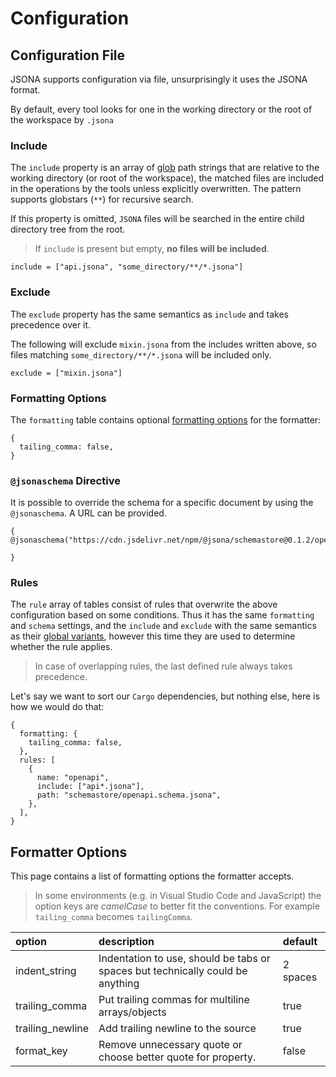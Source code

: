 # Configuration

## Configuration File

JSONA supports configuration via file, unsurprisingly it uses the JSONA format.

By default, every tool looks for one in the working directory or the root of the workspace by `.jsona`

### Include

The `include` property is an array of [glob](<https://en.wikipedia.org/wiki/Glob_(programming)>) path strings that are relative to the working directory (or root of the workspace),
the matched files are included in the operations by the tools unless explicitly overwritten. The pattern supports globstars (`**`) for recursive search.

If this property is omitted, `JSONA` files will be searched in the entire child directory tree from the root.


> If `include` is present but empty, **no files will be included**.

```jsona
include = ["api.jsona", "some_directory/**/*.jsona"]
```

### Exclude

The `exclude` property has the same semantics as `include` and takes precedence over it.

The following will exclude `mixin.jsona` from the includes written above, so files matching `some_directory/**/*.jsona` will be included only.

```jsona
exclude = ["mixin.jsona"]
```

### Formatting Options

The `formatting` table contains optional [formatting options](#formatting-options) for the formatter:

```jsona
{
  tailing_comma: false,
}
```

### `@jsonaschema` Directive

It is possible to override the schema for a specific document by using the `@jsonaschema`. A URL can be provided.

```jsona
{ @jsonaschema("https://cdn.jsdelivr.net/npm/@jsona/schemastore@0.1.2/openapi.jsona")

}
```

### Rules

The `rule` array of tables consist of rules that overwrite the above configuration based on some conditions.
Thus it has the same `formatting` and `schema` settings, and the `include` and `exclude` with the same semantics as their [global variants](#include), however this time they are used to determine whether the rule applies.

> In case of overlapping rules, the last defined rule always takes precedence.

Let's say we want to sort our `Cargo` dependencies, but nothing else, here is how we would do that:

```jsona
{
  formatting: {
    tailing_comma: false,
  },
  rules: [
    {
      name: "openapi",
      include: ["api*.jsona"],
      path: "schemastore/openapi.schema.jsona",
    },
  ],
}
```

## Formatter Options

This page contains a list of formatting options the formatter accepts.


> In some environments (e.g. in Visual Studio Code and JavaScript) the option keys are *camelCase* to better fit the conventions. For example `tailing_comma` becomes `tailingComma`.

| option           | description                                                                    | default  |
| :--------------- | :----------------------------------------------------------------------------- | :------- |
| indent_string    | Indentation to use, should be tabs or spaces but technically could be anything | 2 spaces |
| trailing_comma   | Put trailing commas for multiline arrays/objects                               | true     |
| trailing_newline | Add trailing newline to the source                                             | true     |
| format_key       | Remove unnecessary quote or choose better quote for property.                  | false    |